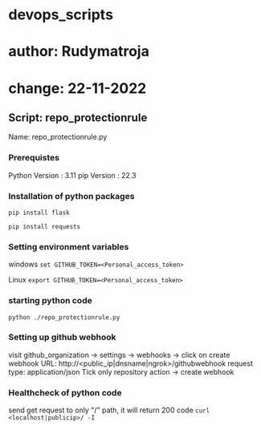 # devops_scripts

# author: Rudymatroja
# change: 22-11-2022

## Script: repo_protectionrule
Name: repo_protectionrule.py

### Prerequistes
Python Version : 3.11
pip Version : 22.3

### Installation of python packages
`pip install flask`

`pip install requests`

### Setting environment variables 
windows `set GITHUB_TOKEN=<Personal_access_token>`

Linux `export GITHUB_TOKEN=<Personal_access_token>`

### starting python code

`python ./repo_protectionrule.py`

### Setting up github webhook

visit github_organization  -> settings -> webhooks -> click on create webhook
URL: http://<public_ip|dnsname|ngrok>/githubwebhook
request type: application/json
Tick only repository action -> create webhook

### Healthcheck of python code
send get request to only "/" path, it will return 200 code
`curl <localhost|publicip>/ -I`

